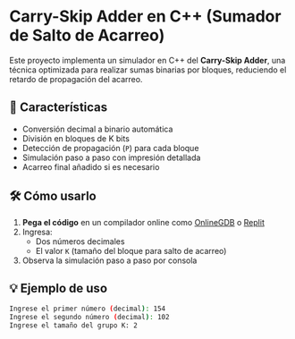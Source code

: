 # Carry-Skip Adder en C++ (Sumador de Salto de Acarreo)

Este proyecto implementa un simulador en C++ del **Carry-Skip Adder**, una técnica optimizada para realizar sumas binarias por bloques, reduciendo el retardo de propagación del acarreo.

## 📌 Características

- Conversión decimal a binario automática
- División en bloques de K bits
- Detección de propagación (`P`) para cada bloque
- Simulación paso a paso con impresión detallada
- Acarreo final añadido si es necesario

## 🛠️ Cómo usarlo

1. **Pega el código** en un compilador online como [OnlineGDB](https://www.onlinegdb.com/) o [Replit](https://replit.com/)
2. Ingresa:
   - Dos números decimales
   - El valor `K` (tamaño del bloque para salto de acarreo)
3. Observa la simulación paso a paso por consola

## 💡 Ejemplo de uso

```bash
Ingrese el primer número (decimal): 154
Ingrese el segundo número (decimal): 102
Ingrese el tamaño del grupo K: 2
